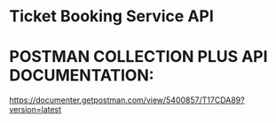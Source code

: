 # Ticket Booking Service API


# POSTMAN COLLECTION PLUS API DOCUMENTATION:

https://documenter.getpostman.com/view/5400857/T17CDA89?version=latest